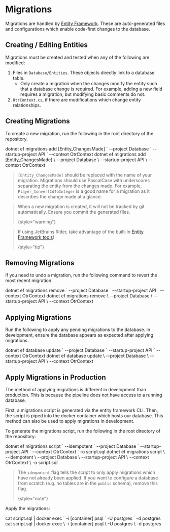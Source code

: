 # Migrations

Migrations are handled by [Entity Framework](https://learn.microsoft.com/en-us/aspnet/entity-framework). These are auto-generated files and configurations which enable code-first changes to the database.

## Creating / Editing Entities

Migrations must be created and tested when any of the following are modified:

1. Files in `Database/Entities`. These objects directly link to a database table.
    - Only create a migration when the changes modify the entity such that a database change is required. For example, adding a new field requires a migration, but modifying basic comments do not.
2. `OtrContext.cs`, if there are modifications which change entity relationships.

## Creating Migrations

To create a new migration, run the following in the root directory of the repository.

<tabs group="os">
   <tab id="Windows-create" title="Windows" group-key="Windows">
      <code-block>
      dotnet ef migrations add [Entity_ChangesMade] `
      --project Database `
      --startup-project API `
      --context OtrContext
      </code-block>
   </tab>
   <tab id="Else-create" title="Linux &amp; macOS" group-key="Else">
      <code-block>
      dotnet ef migrations add [Entity_ChangesMade] \
      --project Database \
      --startup-project API \
      --context OtrContext
      </code-block>
   </tab>
</tabs>

> `[Entity_ChangesMade]` should be replaced with the name of your migration. Migrations should use PascalCase with underscores separating the entity from the changes made. For example, `Player_ConvertIdToInteger` is a good name for a migration as it describes the change made at a glance.
> 

> When a new migration is created, it will not be tracked by git automatically. Ensure you commit the generated files.
> 
> {style="warning"}

> If using JetBrains Rider, take advantage of the built-in [Entity Framework tools](https://www.jetbrains.com/help/rider/Visual_interface_for_EF_Core_commands.html)!
>
> {style="tip"}
## Removing Migrations

If you need to undo a migration, run the following command to revert the most recent migration.

<tabs group="os">
   <tab id="Windows-remove" title="Windows" group-key="Windows">
      <code-block>
      dotnet ef migrations remove `
      --project Database `
      --startup-project API `
      --context OtrContext
      </code-block>
   </tab>
   <tab id="Else-remove" title="Linux &amp; macOS" group-key="Else">
      <code-block>
      dotnet ef migrations remove \
      --project Database \
      --startup-project API \
      --context OtrContext
      </code-block>
   </tab>
</tabs>

## Applying Migrations

Run the following to apply any pending migrations to the database. In development, ensure the database appears as expected after applying migrations.

<tabs group="os">
   <tab id="Windows-apply" title="Windows" group-key="Windows">
      <code-block>
      dotnet ef database update `
      --project Database `
      --startup-project API `
      --context OtrContext
      </code-block>
   </tab>
   <tab id="Else-apply" title="Linux &amp; macOS" group-key="Else">
      <code-block>
      dotnet ef database update \
      --project Database \
      --startup-project API \
      --context OtrContext
      </code-block>
   </tab>
</tabs>

## Apply Migrations in Production

The method of applying migrations is different in development than production. This is because the pipeline does not have access to a running database.

First, a migrations script is generated via the entity framework CLI. Then, the script is piped into the docker container which hosts our database. This method can also be used to apply migrations in development.

To generate the migrations script, run the following in the root directory of the repository:

<tabs group="os">
   <tab id="Windows-prod" title="Windows" group-key="Windows">
      <code-block>
      dotnet ef migrations script `
      --idempotent `
      --project Database `
      --startup-project API `
      --context OtrContext `
      -o script.sql
      </code-block>
   </tab>
   <tab id="Else-prod" title="Linux &amp; macOS" group-key="Else">
      <code-block>
      dotnet ef migrations script \
      --idempotent \
      --project Database \
      --startup-project API \
      --context OtrContext \
      -o script.sql
      </code-block>
   </tab>
</tabs>

> The `idempotent` flag tells the script to only apply migrations which have not already been applied.
> If you want to configure a database from scratch (e.g. no tables are in the `public` schema),
> remove this flag.
>
> {style="note"}

Apply the migrations:

<tabs group="os">
   <tab id="Windows-prod-apply" title="Windows" group-key="Windows">
      <code-block>
      cat script.sql | docker exec `
      -i [container] psql `
      -U postgres `
      -d postgres
      </code-block>
   </tab>
   <tab id="Else-prod-apply" title="Linux &amp; macOS" group-key="Else">
      <code-block>
      cat script.sql | docker exec \
      -i [container] psql \
      -U postgres \
      -d postgres
      </code-block>
   </tab>
</tabs>